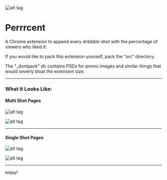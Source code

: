 ![alt tag](https://raw.githubusercontent.com/LiveMethod/perrrcent/master/_dontpack/promo/promo_small.png)

# Perrrcent

A Chrome extension to append every dribbble shot with the percentage of viewers who liked it.

If you would like to pack this extension yourself, pack the "src" directory.

The "_dontpack" dir contains PSDs for promo images and similar things that would severly bloat the extension size.

---------

### What It Looks Like:

#### Multi Shot Pages

![alt tag](https://raw.githubusercontent.com/LiveMethod/perrrcent/master/_dontpack/screenshots/ss_1.png)

![alt tag](https://raw.githubusercontent.com/LiveMethod/perrrcent/master/_dontpack/screenshots/ss_2.png)

---------

#### Single Shot Pages

![alt tag](https://raw.githubusercontent.com/LiveMethod/perrrcent/master/_dontpack/screenshots/ss_3.png)

![alt tag](https://raw.githubusercontent.com/LiveMethod/perrrcent/master/_dontpack/screenshots/ss_4.png)

---------

enjoy!